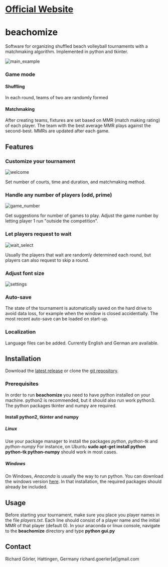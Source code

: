 [Official Website](http://beachomize.de)
========================================
beachomize
==========
Software for organizing shuffled beach volleyball tournaments with a matchmaking algorithm. Implemented in python and tkinter.

![main_example](http://beachomize.de/image/main_example.png)

### Game mode
#### Shuffling
In each round, teams of two are randomly formed
#### Matchmaking
After creating teams, fixtures are set based on MMR (match making rating) of each player. The team with the best average MMR plays against the second-best. MMRs are updated after each game.

Features
--------
### Customize your tournament
![welcome](http://beachomize.de/image/welcome.png)

Set number of courts, time and duration, and matchmaking method.
### Handle any number of players (odd, prime)
![game_number](http://beachomize.de/image/game_number.png)

Get suggestions for number of games to play. Adjust the game number by letting player 1 run "outside the competition".
### Let players request to wait
![wait_select](http://beachomize.de/image/wait_select.png)

Usually the players that wait are randomly determined each round, but players can also request to skip a round.
### Adjust font size
![settings](http://beachomize.de/image/settings.png)
### Auto-save
The state of the tournament is automatically saved on the hard drive to avoid data loss, for example when the window is closed accidentially. The most recent auto-save can be loaded on start-up.
### Localization
Language files can be added. Currently English and German are available.

Installation
------------
Download the [latest release](https://github.com/RichardGoerler/beachomize/releases) or clone the [git repository](https://github.com/RichardGoerler/beachomize).
### Prerequisites
In order to run **beachomize** you need to have python installed on your machine. python2 is recommended, but it should also run work python3. The python packages tkinter and numpy are required.
#### Install python2, tkinter and numpy
##### Linux
Use your package manager to install the packages *python*, *python-tk* and *python-numpy*
For instance, on Ubuntu **sudo apt-get install python python-tk python-numpy** should work in most cases.
##### Windows
On Windows, *Anaconda* is usually the way to run python. You can download the windows version [here](https://www.continuum.io/downloads#windows). In that installation, the required packages should already be included.

Usage
-----
Before starting your tournament, make sure you place you player names in the file *players.txt*. Each line should consist of a player name and the initial MMR of that player (default 0).
In your anaconda or linux console, navigate to the **beachomize** directory and type **python gui&#46;py**

Contact
-------
Richard Görler, Hattingen, Germany
richard.goerler[at]gmail&#46;com
